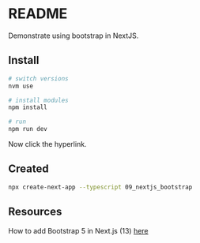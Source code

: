 # README

Demonstrate using bootstrap in NextJS.  

## Install

```sh
# switch versions
nvm use  

# install modules
npm install

# run
npm run dev
```

Now click the hyperlink.  
 
## Created

```sh
npx create-next-app --typescript 09_nextjs_bootstrap


```

## Resources

How to add Bootstrap 5 in Next.js (13) [here](https://medium.com/nextjs/how-to-add-bootstrap-in-next-js-de997371fd9c)  
